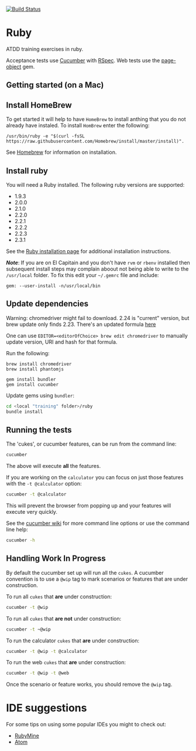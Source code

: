 ﻿[![Build Status](https://travis-ci.org/dwhelan/atdd_training.png?branch=master)](https://travis-ci.org/dwhelan/atdd_training)

# Ruby
ATDD training exercises in ruby.

Acceptance tests use [Cucumber](https://cucumber.io/) with
[RSpec](http://rspec.info/). Web tests use the [page-object](https://github.com/cheezy/page-object) gem.

## Getting started (on a Mac)
## Install HomeBrew
To get started it will help to have `HomeBrew` to install anthing that you do not already have instaled. To install `HomBrew` enter the following:

```
/usr/bin/ruby -e "$(curl -fsSL https://raw.githubusercontent.com/Homebrew/install/master/install)".
```

See [Homebrew](http://brew.sh/) for information on installation.

## Install ruby
You will need a Ruby installed. The following ruby versions are supported:
  - 1.9.3
  - 2.0.0
  - 2.1.0
  - 2.2.0  
  - 2.2.1
  - 2.2.2
  - 2.2.3
  - 2.3.1

See the [Ruby installation page](https://www.ruby-lang.org/en/documentation/installation/) for additional installation instructions.

***Note***: If you are on El Capitain and you don't have `rvm` or `rbenv` installed then subsequent install steps may complain aboout not being able to write to the `/usr/local` folder. To fix this edit your `~/.gemrc` file and include:
```
gem: --user-install -n/usr/local/bin
```
## Update dependencies

Warning: chromedriver might fail to download.  2.24 is "current" version, but brew update only finds 2.23. There's an updated formula [here](https://github.com/Homebrew/homebrew-core/blob/303660134f72cffaef94f87abfb6bfeedccc0e1c/Formula/chromedriver.rb)  

One can use `EDITOR=<editorOfChoice> brew edit chromedriver` to manually update version, URI and hash for that formula.  

Run the following:

```
brew install chromedriver 
brew install phantomjs

gem install bundler
gem install cucumber
```

Update gems using `bundler`:

```sh
cd <local "training" folder>/ruby
bundle install
```

## Running the tests
The 'cukes', or cucumber features, can be run from the command line:

```sh
cucumber
```
The above will execute **all** the features.

If you are working on the `calculator` you can focus on
just those features with the `-t @calculator` option:

```sh
cucumber -t @calculator
```

This will prevent the browser from popping up and your features will
execute very quickly.

See the [cucumber wiki](https://github.com/cucumber/cucumber/wiki/Running-Features)
for more command line options or use the command line help:

```sh
cucumber -h
```
## Handling Work In Progress
By default the cucumber set up will run all the `cukes`.
A cucumber convention is to use a `@wip` tag to mark scenarios or features that are under construction.

To run all `cukes` that **are** under construction:
```sh
cucumber -t @wip
```

To run all `cukes` that **are not** under construction:
```sh
cucumber -t ~@wip
```

To run the calculator `cukes` that **are** under construction:
```sh
cucumber -t @wip -t @calculator
```

To run the web `cukes` that **are** under construction:
```sh
cucumber -t @wip -t @web
```

Once the scenario or feature works, you should remove the `@wip` tag.

# IDE suggestions
For some tips on using some popular IDEs you might to check out:
* [RubyMine](RubyMine.md)
* [Atom](Atom.md)

